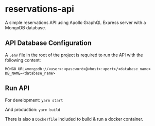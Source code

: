 # reservations-api
A simple reservations API using Apollo GraphQL Express server with a MongoDB database.

## API Database Configuration
A `.env` file in the root of the project is required to run the API with the following content:

```
MONGO_URL=mongodb://<user>:<password>@<host>:<port>/<database_name>
DB_NAME=<database_name>
```

## Run API
For development:
`yarn start`

And production:
`yarn build`

There is also a `Dockerfile` included to build & run a docker container.
